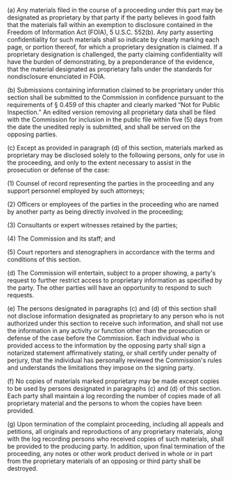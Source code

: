 (a) Any materials filed in the course of a proceeding under this part may be designated as proprietary by that party if the party believes in good faith that the materials fall within an exemption to disclosure contained in the Freedom of Information Act (FOIA), 5 U.S.C. 552(b). Any party asserting confidentiality for such materials shall so indicate by clearly marking each page, or portion thereof, for which a proprietary designation is claimed. If a proprietary designation is challenged, the party claiming confidentiality will have the burden of demonstrating, by a preponderance of the evidence, that the material designated as proprietary falls under the standards for nondisclosure enunciated in FOIA.

(b) Submissions containing information claimed to be proprietary under this section shall be submitted to the Commission in confidence pursuant to the requirements of § 0.459 of this chapter and clearly marked “Not for Public Inspection.” An edited version removing all proprietary data shall be filed with the Commission for inclusion in the public file within five (5) days from the date the unedited reply is submitted, and shall be served on the opposing parties.

(c) Except as provided in paragraph (d) of this section, materials marked as proprietary may be disclosed solely to the following persons, only for use in the proceeding, and only to the extent necessary to assist in the prosecution or defense of the case:

(1) Counsel of record representing the parties in the proceeding and any support personnel employed by such attorneys;

(2) Officers or employees of the parties in the proceeding who are named by another party as being directly involved in the proceeding;

(3) Consultants or expert witnesses retained by the parties;

(4) The Commission and its staff; and

(5) Court reporters and stenographers in accordance with the terms and conditions of this section.

(d) The Commission will entertain, subject to a proper showing, a party's request to further restrict access to proprietary information as specified by the party. The other parties will have an opportunity to respond to such requests.

(e) The persons designated in paragraphs (c) and (d) of this section shall not disclose information designated as proprietary to any person who is not authorized under this section to receive such information, and shall not use the information in any activity or function other than the prosecution or defense of the case before the Commission. Each individual who is provided access to the information by the opposing party shall sign a notarized statement affirmatively stating, or shall certify under penalty of perjury, that the individual has personally reviewed the Commission's rules and understands the limitations they impose on the signing party.

(f) No copies of materials marked proprietary may be made except copies to be used by persons designated in paragraphs (c) and (d) of this section. Each party shall maintain a log recording the number of copies made of all proprietary material and the persons to whom the copies have been provided.

(g) Upon termination of the complaint proceeding, including all appeals and petitions, all originals and reproductions of any proprietary materials, along with the log recording persons who received copies of such materials, shall be provided to the producing party. In addition, upon final termination of the proceeding, any notes or other work product derived in whole or in part from the proprietary materials of an opposing or third party shall be destroyed.

